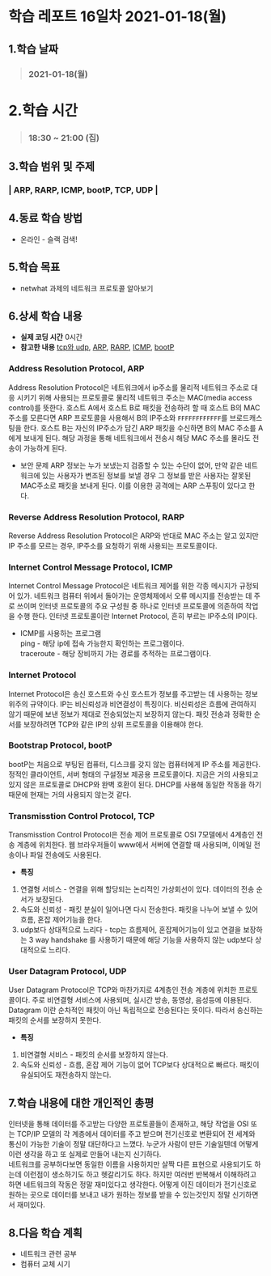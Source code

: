# 학습 레포트 16일차 2021-01-18(월)
## 1.학습 날짜
> ### 2021-01-18(월)

 
# 2.학습 시간
> ### 18:30 ~ 21:00 (집)


## 3.학습 범위 및 주제
### | ARP, RARP, ICMP, bootP, TCP, UDP |

## 4.동료 학습 방법
- 온라인 - 슬랙 검색!

## 5.학습 목표
- netwhat 과제의 네트워크 프로토콜 알아보기


## 6.상세 학습 내용
- **실제 코딩 시간** 0시간
- **참고한 내용** [tcp와 udp](https://neohtux.tistory.com/231), [ARP](https://ko.wikipedia.org/wiki/%EC%A3%BC%EC%86%8C_%EA%B2%B0%EC%A0%95_%ED%94%84%EB%A1%9C%ED%86%A0%EC%BD%9C), [RARP](https://ko.wikipedia.org/wiki/%EC%97%AD%EC%88%9C_%EC%A3%BC%EC%86%8C_%EA%B2%B0%EC%A0%95_%ED%94%84%EB%A1%9C%ED%86%A0%EC%BD%9C), [ICMP](https://ko.wikipedia.org/wiki/%EC%9D%B8%ED%84%B0%EB%84%B7_%EC%A0%9C%EC%96%B4_%EB%A9%94%EC%8B%9C%EC%A7%80_%ED%94%84%EB%A1%9C%ED%86%A0%EC%BD%9C), [bootP](http://ktword.co.kr/abbr_view.php?m_temp1=1590&id=422)

### Address Resolution Protocol, ARP
Address Resolution Protocol은 네트워크에서 ip주소를 물리적 네트워크 주소로 대응 시키기 위해 사용되는 프로토콜로 물리적 네트워크 주소는 MAC(media access control)를 뜻한다. 호스트 A에서 호스트 B로 패킷을 전송하려 할 때 호스트 B의 MAC 주소를 모른다면 ARP 프로토콜을 사용해서 B의 IP주소와 `FFFFFFFFFFFF`를 브로드캐스팅을 한다. 호스트 B는 자신의 IP주소가 담긴 ARP 패킷을 수신하면 B의 MAC 주소를 A에게 보내게 된다. 해당 과정을 통해 네트워크에서 전송시 해당 MAC 주소를 몰라도 전송이 가능하게 된다.

- 보안 문제
ARP 정보는 누가 보냈는지 검증할 수 있는 수단이 없어, 만약 같은 네트워크에 있는 사용자가 변조된 정보를 보낼 경우 그 정보를 받은 사용자는 잘못된 MAC주소로 패킷을 보내게 된다. 이를 이용한 공격에는 ARP 스푸핑이 있다고 한다.

### Reverse Address Resolution Protocol, RARP
Reverse Address Resolution Protocol은 ARP와 반대로 MAC 주소는 알고 있지만 IP 주소를 모르는 경우, IP주소를 요청하기 위해 사용되는 프로토콜이다.

### Internet Control Message Protocol, ICMP
Internet Control Message Protocol은 네트워크 제어를 위한 각종 메시지가 규정되어 있가. 네트워크 컴퓨터 위에서 돌아가는 운영체제에서 오류 메시지를 전송받는 데 주로 쓰이며 인터넷 프로토콜의 주요 구성원 중 하나로 인터넷 프로토콜에 의존하여 작업을 수행 한다. 인터넷 프로토콜이란 Internet Protocol, 흔히 부르는 IP주소의 IP이다.
- ICMP를 사용하는 프로그램\
ping - 해당 ip에 접속 가능한지 확인하는 프로그램이다.\
traceroute - 해당 장비까지 가는 경로를 추적하는 프로그램이다.

### Internet Protocol
Internet Protocol은 송신 호스트와 수신 호스트가 정보를 주고받는 데 사용하는 정보 위주의 규약이다. IP는 비신뢰성과 비연결성이 특징이다. 비신뢰성은 흐름에 관여하지 않기 때문에 보낸 정보가 제대로 전송되었는지 보장하지 않는다. 패킷 전송과 정확한 순서를 보장하려면 TCP와 같은 IP의 상위 프로토콜을 이용해야 한다.

### Bootstrap Protocol, bootP
bootP는 처음으로 부팅된 컴퓨터, 디스크를 갖지 않는 컴퓨터에게 IP 주소를 제공한다.\
정적인 클라이언트, 서버 형태의 구설정보 제공용 프로토콜이다. 지금은 거의 사용되고 있지 않은 프로토콜로 DHCP와 완벽 호환이 된다. DHCP를 사용해 동일한 작동을 하기 때문에 현재는 거의 사용되지 않는것 같다.

### Transmisstion Control Protocol, TCP
Transmisstion Control Protocol은 전송 제어 프로토콜로 OSI 7모델에서 4계층인 전송 계층에 위치한다. 웹 브라우저들이 www에서 서버에 연결할 때 사용되며, 이메일 전송이나 파일 전송에도 사용된다.
- **특징**
1. 연결형 서비스 - 연결을 위해 할당되는 논리적인 가상회선이 있다. 데이터의 전송 순서가 보장된다.
2. 속도와 신뢰성 - 패킷 분실이 일어나면 다시 전송한다. 패킷을 나누어 보낼 수 있어 흐름, 혼잡 제어기능을 한다.
3. udp보다 상대적으로 느리다 - tcp는 흐름제어, 혼잡제어기능이 있고 연결을 보장하는 3 way handshake 를 사용하기 때문에 해당 기능을 사용하지 않는 udp보다 상대적으로 느리다.

### User Datagram Protocol, UDP
User Datagram Protocol은 TCP와 마찬가지로 4계층인 전송 계층에 위치한 프로토콜이다. 주로 비연결형 서비스에 사용되며, 실시간 방송, 동영상, 음성등에 이용된다. Datagram 이란 순차적인 패킷이 아닌 독립적으로 전송된다는 뜻이다. 따라서 송신하는 패킷의 순서를 보장하지 못한다. 
- **특징**
1. 비연결형 서비스 - 패킷의 순서를 보장하지 않는다.
2. 속도와 신뢰성 - 흐름, 혼잡 제어 기능이 없어 TCP보다 상대적으로 빠르다. 패킷이 유실되어도 재전송하지 않는다.

## 7.학습 내용에 대한 개인적인 총평
인터넷을 통해 데이터를 주고받는 다양한 프로토콜들이 존재하고, 해당 작업을 OSI 또는 TCP/IP 모델의 각 계층에서 데이터를 주고 받으며 전기신호로 변환되어 전 세계와 통신이 가능한 기술이 정말 대단하다고 느꼈다. 누군가 사람이 만든 기술일텐데 어떻게 이런 생각을 하고 또 실제로 만들어 내는지 신기하다.\
네트워크를 공부하다보면 동일한 이름을 사용하지만 살짝 다른 표현으로 사용되기도 하는데 이런점이 생소하기도 하고 헷갈리기도 하다. 하지만 여러번 반복해서 이해하려고 하면 네트워크의 작동은 정말 재미있다고 생각한다. 어떻게 이진 데이터가 전기신호로 원하는 곳으로 데이터를 보내고 내가 원하는 정보를 받을 수 있는것인지 정말 신기하면서 재미있다.

## 8.다음 학습 계획
- 네트워크 관련 공부
- 컴퓨터 교체 시기